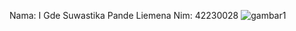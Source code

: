 Nama: I Gde Suwastika Pande Liemena
Nim: 42230028
![gambar1](https://github.com/user-attachments/assets/20924b40-b33e-4656-bfe7-f152f79d761c)

